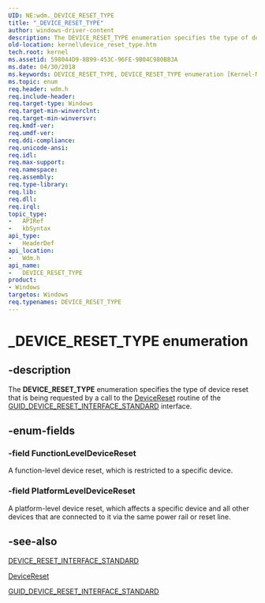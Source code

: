 ```yaml
---
UID: NE:wdm._DEVICE_RESET_TYPE
title: "_DEVICE_RESET_TYPE"
author: windows-driver-content
description: The DEVICE_RESET_TYPE enumeration specifies the type of device reset that is being requested by a call to the DeviceReset routine of the GUID_DEVICE_RESET_INTERFACE_STANDARD interface.
old-location: kernel\device_reset_type.htm
tech.root: kernel
ms.assetid: 598044D9-8B99-453C-96FE-9B04C980BB3A
ms.date: 04/30/2018
ms.keywords: DEVICE_RESET_TYPE, DEVICE_RESET_TYPE enumeration [Kernel-Mode Driver Architecture], FunctionLevelDeviceReset, PlatformLevelDeviceReset, _DEVICE_RESET_TYPE, kernel.device_reset_type, wdm/DEVICE_RESET_TYPE, wdm/FunctionLevelDeviceReset, wdm/PlatformLevelDeviceReset
ms.topic: enum
req.header: wdm.h
req.include-header: 
req.target-type: Windows
req.target-min-winverclnt: 
req.target-min-winversvr: 
req.kmdf-ver: 
req.umdf-ver: 
req.ddi-compliance: 
req.unicode-ansi: 
req.idl: 
req.max-support: 
req.namespace: 
req.assembly: 
req.type-library: 
req.lib: 
req.dll: 
req.irql: 
topic_type:
-	APIRef
-	kbSyntax
api_type:
-	HeaderDef
api_location:
-	Wdm.h
api_name:
-	DEVICE_RESET_TYPE
product:
- Windows
targetos: Windows
req.typenames: DEVICE_RESET_TYPE
---
```


# _DEVICE_RESET_TYPE enumeration


## -description


The <b>DEVICE_RESET_TYPE</b> enumeration specifies the type of device reset that is being requested by a call to the <a href="https://msdn.microsoft.com/library/windows/hardware/dn939354">DeviceReset</a> routine of the <a href="https://msdn.microsoft.com/library/windows/hardware/dn928420">GUID_DEVICE_RESET_INTERFACE_STANDARD</a> interface.


## -enum-fields




### -field FunctionLevelDeviceReset

A function-level device reset, which is restricted to a specific device.


### -field PlatformLevelDeviceReset

A platform-level device reset, which affects a specific device and all other devices that are connected to it via the same power rail or reset line.


## -see-also




<a href="https://msdn.microsoft.com/library/windows/hardware/dn939397">DEVICE_RESET_INTERFACE_STANDARD</a>



<a href="https://msdn.microsoft.com/library/windows/hardware/dn939354">DeviceReset</a>



<a href="https://msdn.microsoft.com/library/windows/hardware/dn928420">GUID_DEVICE_RESET_INTERFACE_STANDARD</a>
 

 

